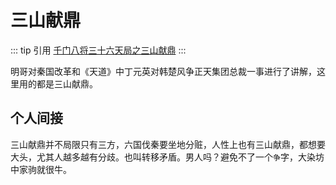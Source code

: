 # 三山献鼎

::: tip 引用
[千门八将三十六天局之三山献鼎](https://zhuanlan.zhihu.com/p/633497798)
:::

明哥对秦国改革和《天道》中丁元英对韩楚风争正天集团总裁一事进行了讲解，这里用的都是三山献鼎。

## 个人间接

三山献鼎并不局限只有三方，六国伐秦要坐地分赃，人性上也有三山献鼎，都想要大头，尤其人越多越有分歧。也叫转移矛盾。男人吗？避免不了一个`争`字，大染坊中家驹就很牛。
